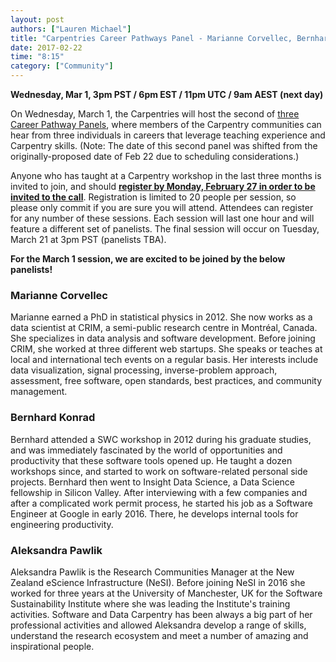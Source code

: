 ```yaml
---
layout: post
authors: ["Lauren Michael"]
title: "Carpentries Career Pathways Panel - Marianne Corvellec, Bernhard Konrad, Aleksandra Pawlik"
date: 2017-02-22
time: "8:15"
category: ["Community"]
---
```

  
**Wednesday, Mar 1, 3pm PST / 6pm EST / 11pm UTC / 9am AEST (next day)**  

On Wednesday, March 1, the Carpentries will host the second of 
[three Career Pathway Panels](https://software-carpentry.org/blog/2016/12/careers.html), where members of the Carpentry communities can 
hear from three individuals in careers that leverage teaching experience and Carpentry skills. (Note: The date of this second panel was 
shifted from the originally-proposed date of Feb 22 due to scheduling considerations.)  

Anyone who has taught at a Carpentry workshop in the last three months is invited to join, and should 
**[register by Monday, February 27 in order to be invited to the call](https://goo.gl/forms/R2ZHFf90Wmn787WI2)**. Registration is limited 
to 20 people per session, so please only commit if you are sure you will attend. Attendees can register for any number of these sessions. 
Each session will last one hour and will feature a different set of panelists. The final session will occur on Tuesday, March 21 at 3pm
PST (panelists TBA).  

**For the March 1 session, we are excited to be joined by the below panelists!**    

### Marianne Corvellec    
Marianne earned a PhD in statistical physics in 2012. She now works as a data scientist at CRIM, a semi-public research centre in 
Montréal, Canada. She specializes in data analysis and software development. Before joining CRIM, she worked at three different web 
startups. She speaks or teaches at local and international tech events on a regular basis. Her interests include data visualization, 
signal processing, inverse-problem approach, assessment, free software, open standards, best practices, and community management.  

###  Bernhard Konrad  
Bernhard attended a SWC workshop in 2012 during his graduate studies, and was immediately fascinated by the world of opportunities 
and productivity that these software tools opened up. He taught a dozen workshops since, and started to work on software-related 
personal side projects. Bernhard then went to Insight Data Science, a Data Science fellowship in Silicon Valley. After interviewing 
with a few companies and after a complicated work permit process, he started his job as a Software Engineer at Google in early 2016. 
There, he develops internal tools for engineering productivity.  

### Aleksandra Pawlik   
Aleksandra Pawlik is the Research Communities Manager at the New Zealand eScience Infrastructure (NeSI). Before joining NeSI in 
2016 she worked for three years at the University of Manchester, UK for the Software Sustainability Institute where she was leading 
the Institute's training activities. Software and Data Carpentry has been always a big part of her professional activities and allowed 
Aleksandra develop a range of skills, understand the research ecosystem and meet a number of amazing and inspirational people.  
